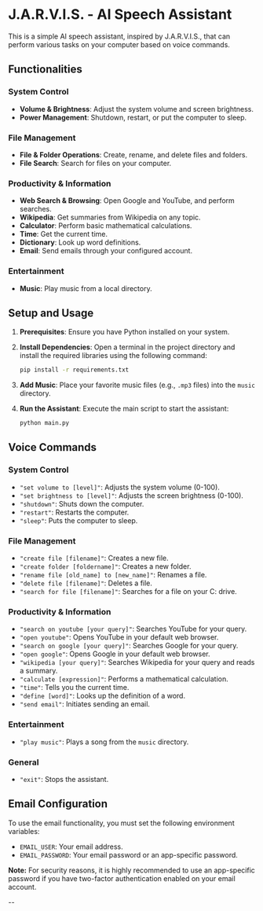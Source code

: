 # J.A.R.V.I.S. - AI Speech Assistant

This is a simple AI speech assistant, inspired by J.A.R.V.I.S., that can perform various tasks on your computer based on voice commands.

## Functionalities

### System Control
*   **Volume & Brightness**: Adjust the system volume and screen brightness.
*   **Power Management**: Shutdown, restart, or put the computer to sleep.

### File Management
*   **File & Folder Operations**: Create, rename, and delete files and folders.
*   **File Search**: Search for files on your computer.

### Productivity & Information
*   **Web Search & Browsing**: Open Google and YouTube, and perform searches.
*   **Wikipedia**: Get summaries from Wikipedia on any topic.
*   **Calculator**: Perform basic mathematical calculations.
*   **Time**: Get the current time.
*   **Dictionary**: Look up word definitions.
*   **Email**: Send emails through your configured account.

### Entertainment
*   **Music**: Play music from a local directory.

## Setup and Usage

1.  **Prerequisites**: Ensure you have Python installed on your system.

2.  **Install Dependencies**: Open a terminal in the project directory and install the required libraries using the following command:
    ```bash
    pip install -r requirements.txt
    ```

3.  **Add Music**: Place your favorite music files (e.g., `.mp3` files) into the `music` directory.

4.  **Run the Assistant**: Execute the main script to start the assistant:
    ```bash
    python main.py
    ```

## Voice Commands

### System Control
*   `"set volume to [level]"`: Adjusts the system volume (0-100).
*   `"set brightness to [level]"`: Adjusts the screen brightness (0-100).
*   `"shutdown"`: Shuts down the computer.
*   `"restart"`: Restarts the computer.
*   `"sleep"`: Puts the computer to sleep.

### File Management
*   `"create file [filename]"`: Creates a new file.
*   `"create folder [foldername]"`: Creates a new folder.
*   `"rename file [old_name] to [new_name]"`: Renames a file.
*   `"delete file [filename]"`: Deletes a file.
*   `"search for file [filename]"`: Searches for a file on your C: drive.

### Productivity & Information
*   `"search on youtube [your query]"`: Searches YouTube for your query.
*   `"open youtube"`: Opens YouTube in your default web browser.
*   `"search on google [your query]"`: Searches Google for your query.
*   `"open google"`: Opens Google in your default web browser.
*   `"wikipedia [your query]"`: Searches Wikipedia for your query and reads a summary.
*   `"calculate [expression]"`: Performs a mathematical calculation.
*   `"time"`: Tells you the current time.
*   `"define [word]"`: Looks up the definition of a word.
*   `"send email"`: Initiates sending an email.

### Entertainment
*   `"play music"`: Plays a song from the `music` directory.

### General
*   `"exit"`: Stops the assistant.

## Email Configuration

To use the email functionality, you must set the following environment variables:

*   `EMAIL_USER`: Your email address.
*   `EMAIL_PASSWORD`: Your email password or an app-specific password.

**Note:** For security reasons, it is highly recommended to use an app-specific password if you have two-factor authentication enabled on your email account.

--